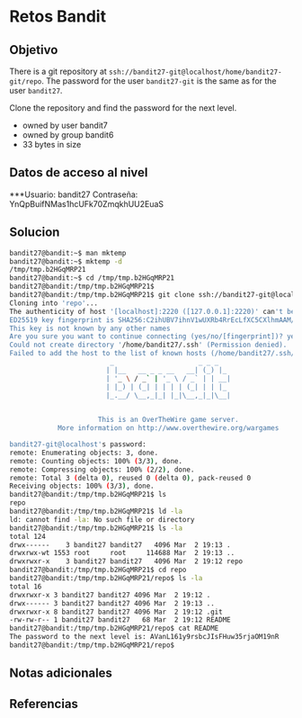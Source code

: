 # Retos Bandit

## Objetivo
There is a git repository at `ssh://bandit27-git@localhost/home/bandit27-git/repo`. The password for the user `bandit27-git` is the same as for the user `bandit27`.

Clone the repository and find the password for the next level.

-   owned by user bandit7
-   owned by group bandit6
-   33 bytes in size

## Datos de acceso al nivel
***Usuario: bandit27
Contraseña: YnQpBuifNMas1hcUFk70ZmqkhUU2EuaS

## Solucion
```bash
bandit27@bandit:~$ man mktemp
bandit27@bandit:~$ mktemp -d
/tmp/tmp.b2HGqMRP21
bandit27@bandit:~$ cd /tmp/tmp.b2HGqMRP21
bandit27@bandit:/tmp/tmp.b2HGqMRP21$ 
bandit27@bandit:/tmp/tmp.b2HGqMRP21$ git clone ssh://bandit27-git@localhost:2220/home/bandit27-git/repo
Cloning into 'repo'...
The authenticity of host '[localhost]:2220 ([127.0.0.1]:2220)' can't be established.
ED25519 key fingerprint is SHA256:C2ihUBV7ihnV1wUXRb4RrEcLfXC5CXlhmAAM/urerLY.
This key is not known by any other names
Are you sure you want to continue connecting (yes/no/[fingerprint])? yes
Could not create directory '/home/bandit27/.ssh' (Permission denied).
Failed to add the host to the list of known hosts (/home/bandit27/.ssh/known_hosts).
                         _                     _ _ _   
                        | |__   __ _ _ __   __| (_) |_ 
                        | '_ \ / _` | '_ \ / _` | | __|
                        | |_) | (_| | | | | (_| | | |_ 
                        |_.__/ \__,_|_| |_|\__,_|_|\__|
                                                       

                      This is an OverTheWire game server. 
            More information on http://www.overthewire.org/wargames

bandit27-git@localhost's password: 
remote: Enumerating objects: 3, done.
remote: Counting objects: 100% (3/3), done.
remote: Compressing objects: 100% (2/2), done.
remote: Total 3 (delta 0), reused 0 (delta 0), pack-reused 0
Receiving objects: 100% (3/3), done.
bandit27@bandit:/tmp/tmp.b2HGqMRP21$ ls
repo
bandit27@bandit:/tmp/tmp.b2HGqMRP21$ ld -la
ld: cannot find -la: No such file or directory
bandit27@bandit:/tmp/tmp.b2HGqMRP21$ ls -la
total 124
drwx------    3 bandit27 bandit27   4096 Mar  2 19:13 .
drwxrwx-wt 1553 root     root     114688 Mar  2 19:13 ..
drwxrwxr-x    3 bandit27 bandit27   4096 Mar  2 19:12 repo
bandit27@bandit:/tmp/tmp.b2HGqMRP21$ cd repo
bandit27@bandit:/tmp/tmp.b2HGqMRP21/repo$ ls -la
total 16
drwxrwxr-x 3 bandit27 bandit27 4096 Mar  2 19:12 .
drwx------ 3 bandit27 bandit27 4096 Mar  2 19:13 ..
drwxrwxr-x 8 bandit27 bandit27 4096 Mar  2 19:12 .git
-rw-rw-r-- 1 bandit27 bandit27   68 Mar  2 19:12 README
bandit27@bandit:/tmp/tmp.b2HGqMRP21/repo$ cat README
The password to the next level is: AVanL161y9rsbcJIsFHuw35rjaOM19nR
bandit27@bandit:/tmp/tmp.b2HGqMRP21/repo$ 

```

## Notas adicionales


## Referencias


